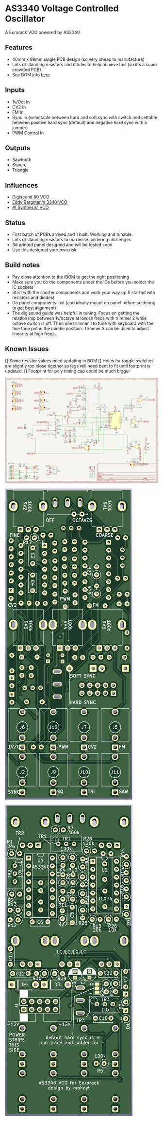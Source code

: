 # AS3340 Voltage Controlled Oscillator
A Eurorack VCO powered by AS3340

## Features
* 40mm x 99mm single PCB design (so very cheap to manufacture)
* Lots of standing resistors and diodes to help achieve this (so it's a super crowded PCB)
* See BOM info [here](bom/ibom.html)

## Inputs
* 1v/Oct In
* CV2 In
* FM In
* Sync In (selectable between hard and soft sync with switch and settable between positive hard sync (default) and negative hard sync with a jumper)
* PWM Control In

## Outputs
* Sawtooth
* Square
* Triangle

## Influences
* [Digisound 80 VCO](http://www.digisound80.co.uk/digisound/modules/80-2_files/80-2.pdf)
* [Eddy Bergman's 3340 VCO](https://www.eddybergman.com/2020/01/synthesizer-build-part-18-really-good.html)
* [AI Synthesis' VCO](https://aisynthesis.com/product/ai011-voltage-controlled-oscillator/)

## Status
* First batch of PCBs arrived and 1 built. Working and tunable. 
* Lots of standing resistors to maximise soldering challenges
* 3d printed panel designed and will be tested soon
* Use this design at your own risk

## Build notes
* Pay close attention to the iBOM to get the right positioning
* Make sure you do the components under the ICs before you solder the IC sockets
* Start with the shorter components and work your way up (I started with resistors and diodes)
* Do panel components last (and ideally mount on panel before soldering to get best alignment)
* The digisound guide was helpful in tuning. Focus on getting the relationship between 1v/octave at lowish freqs with trimmer 2 while octave switch is off. Then use trimmer 1 to tune with keyboard with the fine tune pot in the middle position. Trimmer 3 can be used to adjust linearity at high freqs. 

## Known Issues
[] Some resistor values need updating in BOM
[] Holes for toggle switches are slightly too close tigether so legs will need bent to fit until footprint is updated. 
[] Footprint for poly timing cap could be much bigger

[![schematic](img/schematic.png "schematic")](img/schematic.png)

[![PCB front](img/pcb_front.png "PCB front")](img/pcb_front.png)

[![PCB back](img/pcb_back.png "PCB back")](img/pcb_back.png)